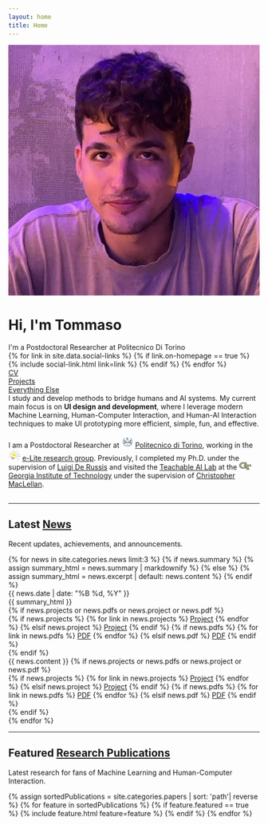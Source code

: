 ```yaml
---
layout: home
title: Home
---
```

<div id="intro-wrapper" class="l-text">
<div id="intro-title-wrapper">
   <div id="intro-image-wrapper">
      <img id="intro-image" src="/images/portrait.jpeg">
   </div>
   <div id="intro-title-text-wrapper">
      <h1 id="intro-title">Hi, I'm Tommaso</h1>
      <div id="intro-subtitle">I'm a Postdoctoral Researcher at Politecnico Di Torino</div>
      <div id="intro-title-socials">
         {% for link in site.data.social-links %}
         {% if link.on-homepage == true %}
         {% include social-link.html link=link %}
         {% endif %}
         {% endfor %}
      </div>
   </div>
</div>
<!-- <hr class="l-middle home-hr"> -->
<div id="everything-else" class="l-middle">
   <a href="{{ site.url }}/cv">
      <div><i class="fa fa-portrait icon icon-right-space"></i>CV</div>
   </a>
   <a href="{{ site.url }}/projects">
      <div><i class="fa fa-shapes icon icon-right-space"></i>Projects</div>
   </a>
   <a href="{{ site.url }}/everything-else">
      <div><i class="fa fa-list-ul icon icon-right-space"></i>Everything Else</div>
   </a>
</div>
<div>
   I study and develop methods to bridge humans and AI systems. My current main focus is on <b>UI design and development</b>, where I leverage modern Machine Learning, Human-Computer Interaction, and Human-AI Interaction techniques to make UI prototyping more efficient, simple, fun, and effective.
   <div style="height: 1rem"></div>
   <div>
      I am a Postdoctoral Researcher at <img class="intro-logo" style="width: 24px;" src="/images/polito.jpeg"> <a href="https://www.polito.it/"> Politecnico di Torino</a>, working in the <img class="intro-logo" style="width: 24px;" src="/images/elite.png"> <a href="https://elite.polito.it/">e-Lite research group</a>. Previously, I completed my Ph.D. under the supervision of <a href="https://www.polito.it/personale?p=luigi.derussis">Luigi De Russis</a> and visited the <a href="https://tail.cc.gatech.edu/">Teachable AI Lab</a> at the <a href="https://www.gatech.edu/"> <img class="intro-logo" style="width: 24px;" src="/images/gatech.svg"> Georgia Institute of Technology</a> under the supervision of <a href="https://chrismaclellan.com/">Christopher MacLellan</a>.
   </div>
   <div style="height: 1rem"></div>
</div>
</div>
<hr class="l-middle home-hr">
<h2 class="feature-title">Latest <a href="{{ site.url }}/news">News</a></h2>
<p class="feature-text">
   Recent updates, achievements, and announcements.
</p>
<div class="news-wrapper l-page">
   {% for news in site.categories.news limit:3 %}
   {% if news.summary %}
   {% assign summary_html = news.summary | markdownify %}
   {% else %}
   {% assign summary_html = news.excerpt | default: news.content %}
   {% endif %}
   <div class="news-item">
      <div class="news-content-wrapper">
         <div class="news-date">{{ news.date | date: "%B %d, %Y" }}</div>
         <div class="news-summary">{{ summary_html }}</div>
         {% if news.projects or news.pdfs or news.project or news.pdf %}
         <div class="cover-links summary-links">
            <span class="pub-misc">
               {% if news.projects %}
                 {% for link in news.projects %}
                 <a href="{{ link }}"><i class="fas fa-external-link-alt" aria-hidden="true"></i> Project</a>
                 {% endfor %}
               {% elsif news.project %}
                 <a href="{{ news.project }}"><i class="fas fa-external-link-alt" aria-hidden="true"></i> Project</a>
               {% endif %}
               {% if news.pdfs %}
                 {% for link in news.pdfs %}
                 <a href="{{ link }}"><i class="fas fa-file-pdf" aria-hidden="true"></i> PDF</a>
                 {% endfor %}
               {% elsif news.pdf %}
                 <a href="{{ news.pdf }}"><i class="fas fa-file-pdf" aria-hidden="true"></i> PDF</a>
               {% endif %}
            </span>
         </div>
         {% endif %}
         <div class="news-details">
            {{ news.content }}
            {% if news.projects or news.pdfs or news.project or news.pdf %}
            <div class="cover-links expanded-links">
               <span class="pub-misc">
                  {% if news.projects %}
                    {% for link in news.projects %}
                    <a href="{{ link }}"><i class="fas fa-external-link-alt" aria-hidden="true"></i> Project</a>
                    {% endfor %}
                  {% elsif news.project %}
                    <a href="{{ news.project }}"><i class="fas fa-external-link-alt" aria-hidden="true"></i> Project</a>
                  {% endif %}
                  {% if news.pdfs %}
                    {% for link in news.pdfs %}
                    <a href="{{ link }}"><i class="fas fa-file-pdf" aria-hidden="true"></i> PDF</a>
                    {% endfor %}
                  {% elsif news.pdf %}
                    <a href="{{ news.pdf }}"><i class="fas fa-file-pdf" aria-hidden="true"></i> PDF</a>
                  {% endif %}
               </span>
            </div>
            {% endif %}
         </div>
      </div>
   </div>
   {% endfor %}
</div>
<script>
(function() {
  var items = document.querySelectorAll('.news-item');
  Array.prototype.forEach.call(items, function(item) {
    var details = item.querySelector('.news-details');
    if (details) { details.style.display = 'none'; }

    var isMouseDown = false;
    var downX = 0, downY = 0;
    item.addEventListener('mousedown', function(e) {
      if (e.button !== 0) return; // left click only
      isMouseDown = true;
      downX = e.clientX; downY = e.clientY;
    });
    item.addEventListener('mouseup', function(e) {
      if (!isMouseDown) return;
      isMouseDown = false;
      if (e.target.closest('a')) return; // ignore link clicks
      if (window.getSelection && window.getSelection().toString().length > 0) return; // ignore text selection
      var dx = Math.abs(e.clientX - downX);
      var dy = Math.abs(e.clientY - downY);
      if (dx > 3 || dy > 3) return; // ignore drag

      var isExpanded = item.classList.contains('expanded');
      if (isExpanded) {
        item.classList.remove('expanded');
        if (details) { details.style.display = 'none'; }
      } else {
        if (details) { details.style.display = 'block'; }
        requestAnimationFrame(function() {
          item.classList.add('expanded');
        });
      }
    });
  });
})();
</script>
<hr class="l-middle home-hr">
<h2 class="feature-title">Featured <a href="/cv/#publications">Research Publications</a></h2>
<p class="feature-text">
   Latest research for fans of Machine Learning and Human-Computer Interaction.
</p>
<div class="cover-wrapper cover-wrapper-3-col l-page">
   {% assign sortedPublications = site.categories.papers | sort: 'path'| reverse %}
   {% for feature in sortedPublications %}
   {% if feature.featured == true %}
   {% include feature.html feature=feature %}
   {% endif %}
   {% endfor %}
</div>
<br>